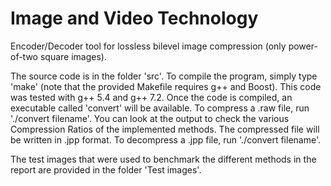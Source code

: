 # Image and Video Technology
Encoder/Decoder tool for  lossless bilevel image compression (only power-of-two square images).

The source code is in the folder 'src'. To compile the program, simply type 'make' (note that the provided Makefile requires g++ and Boost). This code was tested with g++ 5.4 and g++ 7.2. Once the code is compiled, an executable called 'convert' will be available.
To compress a .raw file, run './convert filename'. You can look at the output to check the various Compression Ratios of the implemented methods. The compressed file will be written in .jpp format.
To decompress a .jpp file, run './convert filename'.

The test images that were used to benchmark the different methods in the report are provided in the folder 'Test images'.
